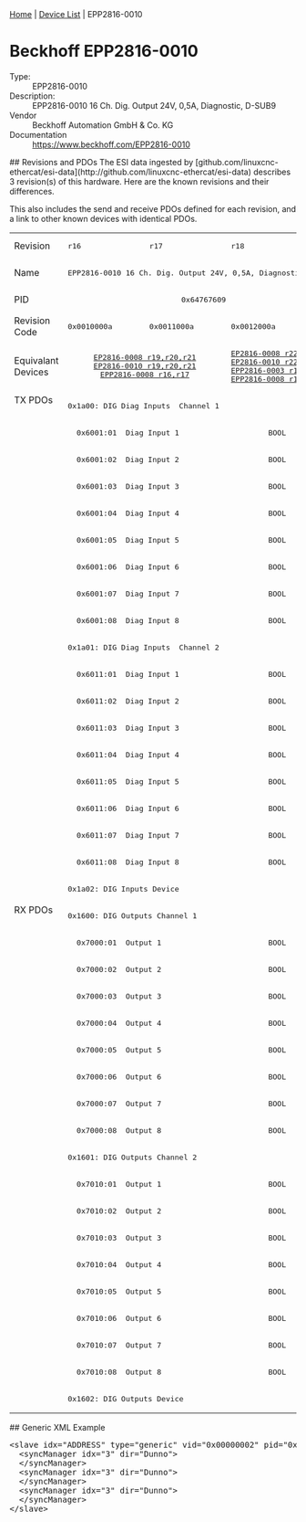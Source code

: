 <div class="nav"><a href="/esi-data">Home</a> | <a href="/esi-data/devices">Device List</a> | EPP2816-0010</div>

#  Beckhoff EPP2816-0010

<dl>
  <dt>Type:</dt><dd>EPP2816-0010</dd>
  <dt>Description:</dt><dd>EPP2816-0010 16 Ch. Dig. Output 24V, 0,5A, Diagnostic, D-SUB9</dd>
  <dt>Vendor</dt><dd>Beckhoff Automation GmbH & Co. KG</dd>
  <dt>Documentation</dt><dd><a href="https://www.beckhoff.com/EPP2816-0010">https://www.beckhoff.com/EPP2816-0010</a></dd>
</dl>
## Revisions and PDOs
The ESI data ingested by [github.com/linuxcnc-ethercat/esi-data](http://github.com/linuxcnc-ethercat/esi-data) describes 3 revision(s) of this hardware.  Here are the known revisions and their differences.

This also includes the send and receive PDOs defined for each revision, and a link to other known devices with identical PDOs.

<table>
<tr >
<td class="first">Revision</td>
<td ><pre>r16</pre></td>
<td ><pre>r17</pre></td>
<td ><pre>r18</pre></td>
</tr>
<tr >
<td class="first">Name</td>
<td  colspan=3 align="center"><pre>EPP2816-0010 16 Ch. Dig. Output 24V, 0,5A, Diagnostic, D-SUB9</pre></td>
</tr>
<tr >
<td class="first">PID</td>
<td  colspan=3 align="center"><pre>0x64767609</pre></td>
</tr>
<tr >
<td class="first">Revision Code</td>
<td ><pre>0x0010000a</pre></td>
<td ><pre>0x0011000a</pre></td>
<td ><pre>0x0012000a</pre></td>
</tr>
<tr >
<td class="first">Equivalant Devices</td>
<td  colspan=2 align="center"><pre><a href="EP2816-0008">EP2816-0008 r19,r20,r21</a><br/><a href="EP2816-0010">EP2816-0010 r19,r20,r21</a><br/><a href="EPP2816-0008">EPP2816-0008 r16,r17</a></pre></td>
<td ><pre><a href="EP2816-0008">EP2816-0008 r22</a><br/><a href="EP2816-0010">EP2816-0010 r22</a><br/><a href="EPP2816-0003">EPP2816-0003 r16</a><br/><a href="EPP2816-0008">EPP2816-0008 r18</a></pre></td>
</tr>
<tr class="txpdo pdosection">
<td class="first" rowspan=19 valign=top>TX PDOs</td>
<td colspan=3 align="left"><pre>0x1a00: DIG Diag Inputs  Channel 1</pre></td>
<td></td>
</tr>
<tr class="txpdo">
<td  colspan=3 align="left"><pre>  0x6001:01  Diag Input 1                    BOOL</pre></td>
</tr>
<tr class="txpdo">
<td  colspan=3 align="left"><pre>  0x6001:02  Diag Input 2                    BOOL</pre></td>
</tr>
<tr class="txpdo">
<td  colspan=3 align="left"><pre>  0x6001:03  Diag Input 3                    BOOL</pre></td>
</tr>
<tr class="txpdo">
<td  colspan=3 align="left"><pre>  0x6001:04  Diag Input 4                    BOOL</pre></td>
</tr>
<tr class="txpdo">
<td  colspan=3 align="left"><pre>  0x6001:05  Diag Input 5                    BOOL</pre></td>
</tr>
<tr class="txpdo">
<td  colspan=3 align="left"><pre>  0x6001:06  Diag Input 6                    BOOL</pre></td>
</tr>
<tr class="txpdo">
<td  colspan=3 align="left"><pre>  0x6001:07  Diag Input 7                    BOOL</pre></td>
</tr>
<tr class="txpdo">
<td  colspan=3 align="left"><pre>  0x6001:08  Diag Input 8                    BOOL</pre></td>
</tr>
<tr class="txpdo pdosection">
<td  colspan=3 align="left"><pre>0x1a01: DIG Diag Inputs  Channel 2</pre></td>
</tr>
<tr class="txpdo">
<td  colspan=3 align="left"><pre>  0x6011:01  Diag Input 1                    BOOL</pre></td>
</tr>
<tr class="txpdo">
<td  colspan=3 align="left"><pre>  0x6011:02  Diag Input 2                    BOOL</pre></td>
</tr>
<tr class="txpdo">
<td  colspan=3 align="left"><pre>  0x6011:03  Diag Input 3                    BOOL</pre></td>
</tr>
<tr class="txpdo">
<td  colspan=3 align="left"><pre>  0x6011:04  Diag Input 4                    BOOL</pre></td>
</tr>
<tr class="txpdo">
<td  colspan=3 align="left"><pre>  0x6011:05  Diag Input 5                    BOOL</pre></td>
</tr>
<tr class="txpdo">
<td  colspan=3 align="left"><pre>  0x6011:06  Diag Input 6                    BOOL</pre></td>
</tr>
<tr class="txpdo">
<td  colspan=3 align="left"><pre>  0x6011:07  Diag Input 7                    BOOL</pre></td>
</tr>
<tr class="txpdo">
<td  colspan=3 align="left"><pre>  0x6011:08  Diag Input 8                    BOOL</pre></td>
</tr>
<tr class="txpdo pdosection">
<td  colspan=3 align="left"><pre>0x1a02: DIG Inputs Device</pre></td>
</tr>
<tr class="rxpdo pdosection">
<td class="first" rowspan=19 valign=top>RX PDOs</td>
<td colspan=3 align="left"><pre>0x1600: DIG Outputs Channel 1</pre></td>
<td></td>
</tr>
<tr class="rxpdo">
<td  colspan=3 align="left"><pre>  0x7000:01  Output 1                        BOOL</pre></td>
</tr>
<tr class="rxpdo">
<td  colspan=3 align="left"><pre>  0x7000:02  Output 2                        BOOL</pre></td>
</tr>
<tr class="rxpdo">
<td  colspan=3 align="left"><pre>  0x7000:03  Output 3                        BOOL</pre></td>
</tr>
<tr class="rxpdo">
<td  colspan=3 align="left"><pre>  0x7000:04  Output 4                        BOOL</pre></td>
</tr>
<tr class="rxpdo">
<td  colspan=3 align="left"><pre>  0x7000:05  Output 5                        BOOL</pre></td>
</tr>
<tr class="rxpdo">
<td  colspan=3 align="left"><pre>  0x7000:06  Output 6                        BOOL</pre></td>
</tr>
<tr class="rxpdo">
<td  colspan=3 align="left"><pre>  0x7000:07  Output 7                        BOOL</pre></td>
</tr>
<tr class="rxpdo">
<td  colspan=3 align="left"><pre>  0x7000:08  Output 8                        BOOL</pre></td>
</tr>
<tr class="rxpdo pdosection">
<td  colspan=3 align="left"><pre>0x1601: DIG Outputs Channel 2</pre></td>
</tr>
<tr class="rxpdo">
<td  colspan=3 align="left"><pre>  0x7010:01  Output 1                        BOOL</pre></td>
</tr>
<tr class="rxpdo">
<td  colspan=3 align="left"><pre>  0x7010:02  Output 2                        BOOL</pre></td>
</tr>
<tr class="rxpdo">
<td  colspan=3 align="left"><pre>  0x7010:03  Output 3                        BOOL</pre></td>
</tr>
<tr class="rxpdo">
<td  colspan=3 align="left"><pre>  0x7010:04  Output 4                        BOOL</pre></td>
</tr>
<tr class="rxpdo">
<td  colspan=3 align="left"><pre>  0x7010:05  Output 5                        BOOL</pre></td>
</tr>
<tr class="rxpdo">
<td  colspan=3 align="left"><pre>  0x7010:06  Output 6                        BOOL</pre></td>
</tr>
<tr class="rxpdo">
<td  colspan=3 align="left"><pre>  0x7010:07  Output 7                        BOOL</pre></td>
</tr>
<tr class="rxpdo">
<td  colspan=3 align="left"><pre>  0x7010:08  Output 8                        BOOL</pre></td>
</tr>
<tr class="rxpdo pdosection">
<td  colspan=3 align="left"><pre>0x1602: DIG Outputs Device</pre></td>
</tr>
</table>
## Generic XML Example
<pre class="xml">
&lt;slave idx="ADDRESS" type="generic" vid="0x00000002" pid="0x64767609" configPdos="true"&gt;
  &lt;syncManager idx="3" dir="Dunno"&gt;
  &lt;/syncManager&gt;
  &lt;syncManager idx="3" dir="Dunno"&gt;
  &lt;/syncManager&gt;
  &lt;syncManager idx="3" dir="Dunno"&gt;
  &lt;/syncManager&gt;
&lt;/slave&gt;
</pre>
